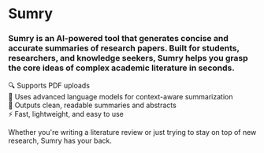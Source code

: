 # Sumry
### Sumry is an AI-powered tool that generates concise and accurate summaries of research papers. Built for students, researchers, and knowledge seekers, Sumry helps you grasp the core ideas of complex academic literature in seconds.

🔍 Supports PDF uploads <br>
🧠 Uses advanced language models for context-aware summarization<br>
📝 Outputs clean, readable summaries and abstracts<br>
⚡ Fast, lightweight, and easy to use<br>

Whether you're writing a literature review or just trying to stay on top of new research, Sumry has your back.
